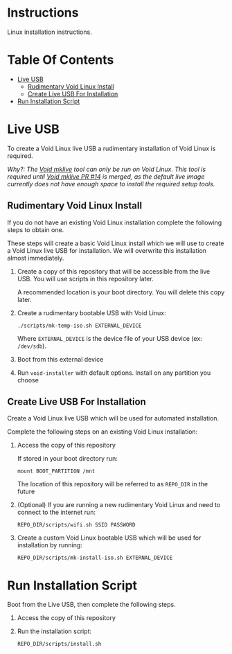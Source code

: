 # Instructions
Linux installation instructions.

# Table Of Contents
- [Live USB](#live-usb)
    - [Rudimentary Void Linux Install](#rudimentary-void-linux-install)
    - [Create Live USB For Installation](#create-live-usb-for-installation)
- [Run Installation Script](#run-installation-script)

# Live USB
To create a Void Linux live USB a rudimentary installation of Void Linux 
is required.

*Why?: The [Void mklive](https://github.com/void-linux/void-mklive) tool can 
only be run on Void Linux. This tool is required until 
[Void mklive PR #14](https://github.com/void-linux/void-mklive/pull/14) 
is merged, as the default live image currently does not have enough space to 
install the required setup tools.*  

## Rudimentary Void Linux Install
If you do not have an existing Void Linux installation complete the following
steps to obtain one.  

These steps will create a basic Void Linux install which we will use to create 
a Void Linux live USB for installation. We will overwrite this installation 
almost immediately.

1. Create a copy of this repository that will be accessible from the live USB. 
   You will use scripts in this repository later.  

   A recommended location is your boot directory. You will delete this 
   copy later.

2. Create a rudimentary bootable USB with Void Linux:  

   ```
   ./scripts/mk-temp-iso.sh EXTERNAL_DEVICE
   ```
   Where `EXTERNAL_DEVICE` is the device file of your USB device (ex: `/dev/sdb`).
3. Boot from this external device
4. Run `void-installer` with default options. Install on any partition 
   you choose

## Create Live USB For Installation
Create a Void Linux live USB which will be used for automated installation.  

Complete the following steps on an existing Void Linux installation:

1. Access the copy of this repository  

   If stored in your boot directory run:

   ```
   mount BOOT_PARTITION /mnt
   ```

   The location of this repository will be referred to as `REPO_DIR` in 
   the future
2. (Optional) If you are running a new rudimentary Void Linux and need to 
   connect to the internet run:

   ```
   REPO_DIR/scripts/wifi.sh SSID PASSWORD
   ```
3. Create a custom Void Linux bootable USB which will be used for installation 
   by running:

   ```
   REPO_DIR/scripts/mk-install-iso.sh EXTERNAL_DEVICE
   ```

# Run Installation Script
Boot from the Live USB, then complete the following steps.

1. Access the copy of this repository
2. Run the installation script:

   ```
   REPO_DIR/scripts/install.sh
   ```

